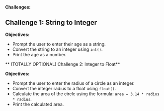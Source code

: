 **Challenges:**

## Challenge 1: String to Integer

**Objectives:**

- Prompt the user to enter their age as a string.
- Convert the string to an integer using `int()`.
- Print the age as a number.

** (TOTALLY OPTIONAL) Challenge 2: Integer to Float**

**Objectives:**

- Prompt the user to enter the radius of a circle as an integer.
- Convert the integer radius to a float using `float()`.
- Calculate the area of the circle using the formula: `area = 3.14 * radius * radius`.
- Print the calculated area.
